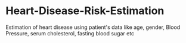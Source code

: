 # Heart-Disease-Risk-Estimation
Estimation of heart disease using patient's data like age, gender, Blood Pressure, serum cholesterol, fasting blood sugar etc 
